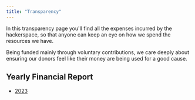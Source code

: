 ```yaml
---
title: "Transparency"
---
```


In this transparency page you'll find all the expenses incurred by the hackerspace, so that anyone can keep an eye on how we spend the resources we have.

Being funded mainly through voluntary contributions, we care deeply about ensuring our donors feel like their money are being used for a good cause.

## Yearly Financial Report

- [2023](/transparency/2023.pdf)
